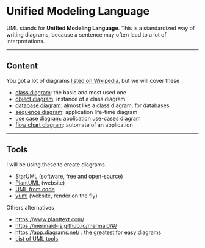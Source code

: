 # Unified Modeling Language

UML stands for **Unified Modeling Language**. This is a standardized way of writing diagrams, because a sentence may often lead to a lot of interpretations.

<hr class="sr">

## Content

You got a lot of diagrams [listed on Wikipedia](https://en.wikipedia.org/wiki/Modeling_language#Graphical_types), but we will cover these

* [class diagram](class/index.md): the basic and most used one
* [object diagram](class/object.md): instance of a class diagram
* [database diagram](db/index.md): almost like a class diagram, for databases
* [sequence diagram](seq/index.md): application life-time diagram
* [use case diagram](use/index.md): application use-cases diagram
* [flow chart diagram](flow/index.md): automate of an application

<hr class="sl">

## Tools

I will be using these to create diagrams.

* [StarUML](https://staruml.io/) (software, free and open-source)
* [PlantUML](https://plantuml.com/) (website)
* [UML from code](https://github.com/iluwatar/uml-reverse-mapper)
* [yuml](https://yuml.me/) (website, render on the fly)

Others alternatives

* <https://www.planttext.com/>
* <https://mermaid-js.github.io/mermaid/#/>
* <https://app.diagrams.net/> : the greatest for easy diagrams
* [List of UML tools](https://en.wikipedia.org/wiki/List_of_Unified_Modeling_Language_tools)